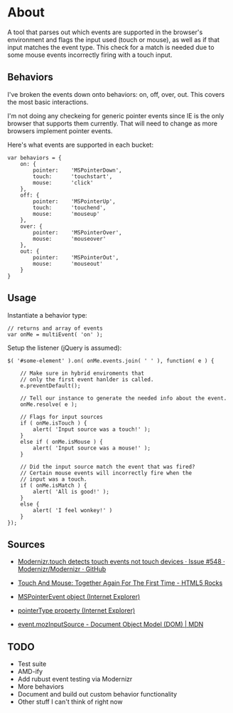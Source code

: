 # About

A tool that parses out which events are supported in the browser's environment and flags the input used (touch or mouse), as well as if that input matches the event type. This check for a match is needed due to some mouse events incorrectly firing with a touch input.


## Behaviors

I've broken the events down onto behaviors: on, off, over, out. This covers the most basic interactions.

I'm not doing any checkeing for generic pointer events since IE is the only browser that supports them currently. That will need to change as more browsers implement pointer events.

Here's what events are supported in each bucket:

    var behaviors = {  
        on: {  
            pointer:    'MSPointerDown',  
            touch:      'touchstart',  
            mouse:      'click'  
        },  
        off: {  
            pointer:    'MSPointerUp',  
            touch:      'touchend',  
            mouse:      'mouseup'  
        },  
        over: {  
            pointer:    'MSPointerOver',  
            mouse:      'mouseover'  
        },  
        out: {  
            pointer:    'MSPointerOut',  
            mouse:      'mouseout'  
        }  
    }


## Usage

Instantiate a behavior type:

    // returns and array of events  
    var onMe = multiEvent( 'on' );
    

Setup the listener (jQuery is assumed):
 
    $( '#some-element' ).on( onMe.events.join( ' ' ), function( e ) {  
        
        // Make sure in hybrid enviroments that  
        // only the first event hanlder is called.  
        e.preventDefault();  
      
        // Tell our instance to generate the needed info about the event.  
        onMe.resolve( e );  
      
        // Flags for input sources  
        if ( onMe.isTouch ) {  
            alert( 'Input source was a touch!' );  
        }  
        else if ( onMe.isMouse ) {  
            alert( 'Input source was a mouse!' );  
        }  
      
        // Did the input source match the event that was fired?  
        // Certain mouse events will incorrectly fire when the   
        // input was a touch.  
        if ( onMe.isMatch ) {  
            alert( 'All is good!' );  
        }  
        else {  
            alert( 'I feel wonkey!' )  
        }  
    });


## Sources

- [Modernizr.touch detects touch events not touch devices &middot; Issue #548 &middot; Modernizr/Modernizr &middot; GitHub](https://github.com/Modernizr/Modernizr/issues/548)

- [Touch And Mouse: Together Again For The First Time - HTML5 Rocks](http://www.html5rocks.com/en/mobile/touchandmouse/)

- [MSPointerEvent object (Internet Explorer)](http://msdn.microsoft.com/en-us/library/ie/hh772103.aspx)

- [pointerType property (Internet Explorer)](http://msdn.microsoft.com/en-us/library/ie/hh772359.aspx)

- [event.mozInputSource - Document Object Model (DOM) | MDN](https://developer.mozilla.org/en-US/docs/DOM/event.mozInputSource) 


## TODO

- Test suite
- AMD-ify
- Add rubust event testing via Modernizr
- More behaviors
- Document and build out custom behavior functionality
- Other stuff I can't think of right now


